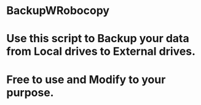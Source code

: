 # BackupWRobocopy
# Use this script to Backup your data from Local drives to External drives.
# Free to use and Modify to your purpose.